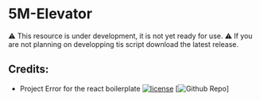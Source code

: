 # 5M-Elevator

⚠️ This resource is under development, it is not yet ready for use.
⚠️ If you are not planning on developping tis script download the latest  release.

## Credits:
- Project Error for the react boilerplate
[![license](https://img.shields.io/badge/license-MIT-blue.svg)](https://github.com/project-error/pe-utils/master/LICENSE) [![Github Repo](https://img.shields.io/badge/React-Boilerplate-you_Github-Repo)]